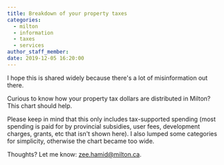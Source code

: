 ```yaml
---
title: Breakdown of your property taxes
categories:
  - milton
  - information
  - taxes
  - services
author_staff_member:
date: 2019-12-05 16:20:00
---
```

I hope this is shared widely because there's a lot of misinformation out there.

Curious to know how your property tax dollars are distributed in Milton? This chart should help.

Please keep in mind that this only includes tax-supported spending (most spending is paid for by provincial subsidies, user fees, development charges, grants, etc that isn't shown here). I also lumped some categories for simplicity, otherwise the chart became too wide.  

Thoughts? Let me know: [zee.hamid@milton.ca](mailto:zee.hamid@milton.ca).